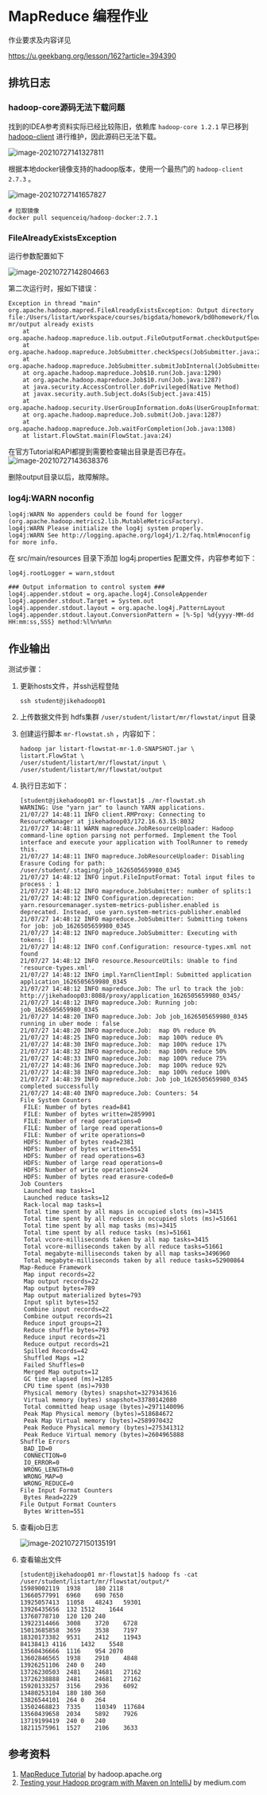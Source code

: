 # MapReduce 编程作业

作业要求及内容详见

https://u.geekbang.org/lesson/162?article=394390



## 排坑日志

### hadoop-core源码无法下载问题

找到的IDEA参考资料实际已经比较陈旧，依赖库 `hadoop-core 1.2.1` 早已移到 [hadoop-client](https://mvnrepository.com/artifact/org.apache.hadoop/hadoop-client) 进行维护，因此源码已无法下载。

![image-20210727141327811](images/README/image-20210727141327811.png)



根据本地docker镜像支持的hadoop版本，使用一个最热门的 `hadoop-client 2.7.3` 。

![image-20210727141657827](images/README/image-20210727141657827.png)

```shell
# 拉取镜像
docker pull sequenceiq/hadoop-docker:2.7.1
```



### FileAlreadyExistsException

运行参数配置如下

![image-20210727142804663](images/README/image-20210727142804663.png)

第二次运行时，报如下错误：

```shell
Exception in thread "main" org.apache.hadoop.mapred.FileAlreadyExistsException: Output directory file:/Users/listart/workspace/courses/bigdata/homework/bd0homework/flowstat-mr/output already exists
	at org.apache.hadoop.mapreduce.lib.output.FileOutputFormat.checkOutputSpecs(FileOutputFormat.java:146)
	at org.apache.hadoop.mapreduce.JobSubmitter.checkSpecs(JobSubmitter.java:266)
	at org.apache.hadoop.mapreduce.JobSubmitter.submitJobInternal(JobSubmitter.java:139)
	at org.apache.hadoop.mapreduce.Job$10.run(Job.java:1290)
	at org.apache.hadoop.mapreduce.Job$10.run(Job.java:1287)
	at java.security.AccessController.doPrivileged(Native Method)
	at javax.security.auth.Subject.doAs(Subject.java:415)
	at org.apache.hadoop.security.UserGroupInformation.doAs(UserGroupInformation.java:1698)
	at org.apache.hadoop.mapreduce.Job.submit(Job.java:1287)
	at org.apache.hadoop.mapreduce.Job.waitForCompletion(Job.java:1308)
	at listart.FlowStat.main(FlowStat.java:24)
```

在官方Tutorial和API都提到需要检查输出目录是否已存在。
![image-20210727143638376](images/README/image-20210727143638376.png)

删除output目录以后，故障解除。



### log4j:WARN noconfig

```shell
log4j:WARN No appenders could be found for logger (org.apache.hadoop.metrics2.lib.MutableMetricsFactory).
log4j:WARN Please initialize the log4j system properly.
log4j:WARN See http://logging.apache.org/log4j/1.2/faq.html#noconfig for more info.
```

在 src/main/resources 目录下添加 log4j.properties 配置文件，内容参考如下：

```properties
log4j.rootLogger = warn,stdout

### Output information to control system ###
log4j.appender.stdout = org.apache.log4j.ConsoleAppender
log4j.appender.stdout.Target = System.out
log4j.appender.stdout.layout = org.apache.log4j.PatternLayout
log4j.appender.stdout.layout.ConversionPattern = [%-5p] %d{yyyy-MM-dd HH:mm:ss,SSS} method:%l%n%m%n
```



## 作业输出

测试步骤：

1. 更新hosts文件，并ssh远程登陆

   ```shell
   ssh student@jikehadoop01
   ```

2. 上传数据文件到 hdfs集群 `/user/student/listart/mr/flowstat/input` 目录

3. 创建运行脚本 `mr-flowstat.sh` ，内容如下：

   ```shell
   hadoop jar listart-flowstat-mr-1.0-SNAPSHOT.jar \
   listart.FlowStat \
   /user/student/listart/mr/flowstat/input \
   /user/student/listart/mr/flowstat/output
   ```

4. 执行日志如下：

   ```shell
   [student@jikehadoop01 mr-flowstat]$ ./mr-flowstat.sh 
   WARNING: Use "yarn jar" to launch YARN applications.
   21/07/27 14:48:11 INFO client.RMProxy: Connecting to ResourceManager at jikehadoop03/172.16.63.15:8032
   21/07/27 14:48:11 WARN mapreduce.JobResourceUploader: Hadoop command-line option parsing not performed. Implement the Tool interface and execute your application with ToolRunner to remedy this.
   21/07/27 14:48:11 INFO mapreduce.JobResourceUploader: Disabling Erasure Coding for path: /user/student/.staging/job_1626505659980_0345
   21/07/27 14:48:12 INFO input.FileInputFormat: Total input files to process : 1
   21/07/27 14:48:12 INFO mapreduce.JobSubmitter: number of splits:1
   21/07/27 14:48:12 INFO Configuration.deprecation: yarn.resourcemanager.system-metrics-publisher.enabled is deprecated. Instead, use yarn.system-metrics-publisher.enabled
   21/07/27 14:48:12 INFO mapreduce.JobSubmitter: Submitting tokens for job: job_1626505659980_0345
   21/07/27 14:48:12 INFO mapreduce.JobSubmitter: Executing with tokens: []
   21/07/27 14:48:12 INFO conf.Configuration: resource-types.xml not found
   21/07/27 14:48:12 INFO resource.ResourceUtils: Unable to find 'resource-types.xml'.
   21/07/27 14:48:12 INFO impl.YarnClientImpl: Submitted application application_1626505659980_0345
   21/07/27 14:48:12 INFO mapreduce.Job: The url to track the job: http://jikehadoop03:8088/proxy/application_1626505659980_0345/
   21/07/27 14:48:12 INFO mapreduce.Job: Running job: job_1626505659980_0345
   21/07/27 14:48:20 INFO mapreduce.Job: Job job_1626505659980_0345 running in uber mode : false
   21/07/27 14:48:20 INFO mapreduce.Job:  map 0% reduce 0%
   21/07/27 14:48:25 INFO mapreduce.Job:  map 100% reduce 0%
   21/07/27 14:48:30 INFO mapreduce.Job:  map 100% reduce 17%
   21/07/27 14:48:32 INFO mapreduce.Job:  map 100% reduce 50%
   21/07/27 14:48:33 INFO mapreduce.Job:  map 100% reduce 75%
   21/07/27 14:48:36 INFO mapreduce.Job:  map 100% reduce 92%
   21/07/27 14:48:38 INFO mapreduce.Job:  map 100% reduce 100%
   21/07/27 14:48:39 INFO mapreduce.Job: Job job_1626505659980_0345 completed successfully
   21/07/27 14:48:40 INFO mapreduce.Job: Counters: 54
   File System Counters
   	FILE: Number of bytes read=841
   	FILE: Number of bytes written=2859901
   	FILE: Number of read operations=0
   	FILE: Number of large read operations=0
   	FILE: Number of write operations=0
   	HDFS: Number of bytes read=2381
   	HDFS: Number of bytes written=551
   	HDFS: Number of read operations=63
   	HDFS: Number of large read operations=0
   	HDFS: Number of write operations=24
   	HDFS: Number of bytes read erasure-coded=0
   Job Counters 
   	Launched map tasks=1
   	Launched reduce tasks=12
   	Rack-local map tasks=1
   	Total time spent by all maps in occupied slots (ms)=3415
   	Total time spent by all reduces in occupied slots (ms)=51661
   	Total time spent by all map tasks (ms)=3415
   	Total time spent by all reduce tasks (ms)=51661
   	Total vcore-milliseconds taken by all map tasks=3415
   	Total vcore-milliseconds taken by all reduce tasks=51661
   	Total megabyte-milliseconds taken by all map tasks=3496960
   	Total megabyte-milliseconds taken by all reduce tasks=52900864
   Map-Reduce Framework
   	Map input records=22
   	Map output records=22
   	Map output bytes=789
   	Map output materialized bytes=793
   	Input split bytes=152
   	Combine input records=22
   	Combine output records=21
   	Reduce input groups=21
   	Reduce shuffle bytes=793
   	Reduce input records=21
   	Reduce output records=21
   	Spilled Records=42
   	Shuffled Maps =12
   	Failed Shuffles=0
   	Merged Map outputs=12
   	GC time elapsed (ms)=1285
   	CPU time spent (ms)=7930
   	Physical memory (bytes) snapshot=3279343616
   	Virtual memory (bytes) snapshot=33780142080
   	Total committed heap usage (bytes)=2971140096
   	Peak Map Physical memory (bytes)=518684672
   	Peak Map Virtual memory (bytes)=2589970432
   	Peak Reduce Physical memory (bytes)=275341312
   	Peak Reduce Virtual memory (bytes)=2604965888
   Shuffle Errors
   	BAD_ID=0
   	CONNECTION=0
   	IO_ERROR=0
   	WRONG_LENGTH=0
   	WRONG_MAP=0
   	WRONG_REDUCE=0
   File Input Format Counters 
   	Bytes Read=2229
   File Output Format Counters 
   	Bytes Written=551
   ```

5. 查看job日志

   ![image-20210727150135191](images/README/image-20210727150135191.png)

6. 查看输出文件

   ```shell
   [student@jikehadoop01 mr-flowstat]$ hadoop fs -cat /user/student/listart/mr/flowstat/output/*
   15989002119	1938	180	2118
   13660577991	6960	690	7650
   13925057413	11058	48243	59301
   13926435656	132	1512	1644
   13760778710	120	120	240
   13922314466	3008	3720	6728
   15013685858	3659	3538	7197
   18320173382	9531	2412	11943
   84138413	4116	1432	5548
   13560436666	1116	954	2070
   13602846565	1938	2910	4848
   13926251106	240	0	240
   13726230503	2481	24681	27162
   13726238888	2481	24681	27162
   15920133257	3156	2936	6092
   13480253104	180	180	360
   13826544101	264	0	264
   13502468823	7335	110349	117684
   13560439658	2034	5892	7926
   13719199419	240	0	240
   18211575961	1527	2106	3633
   ```

   



## 参考资料

1. [MapReduce Tutorial](https://hadoop.apache.org/docs/r2.10.1/hadoop-mapreduce-client/hadoop-mapreduce-client-core/MapReduceTutorial.html) by hadoop.apache.org
2. [Testing your Hadoop program with Maven on IntelliJ](https://medium.com/analytics-vidhya/testing-your-hadoop-program-with-maven-on-intellij-42d534db7974) by medium.com

